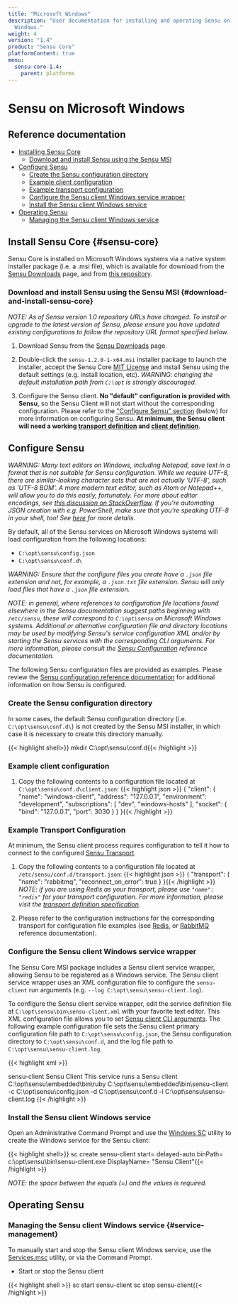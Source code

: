 ```yaml
---
title: "Microsoft Windows"
description: "User documentation for installing and operating Sensu on Microsoft
  Windows."
weight: 4
version: "1.4"
product: "Sensu Core"
platformContent: true
menu:
  sensu-core-1.4:
    parent: platforms
---
```


# Sensu on Microsoft Windows

## Reference documentation

- [Installing Sensu Core](#sensu-core)
  - [Download and install Sensu using the Sensu MSI](#download-and-install-sensu-core)
- [Configure Sensu](#configure-sensu)
  - [Create the Sensu configuration directory](#create-the-sensu-configuration-directory)
  - [Example client configuration](#example-client-configuration)
  - [Example transport configuration](#example-transport-configuration)
  - [Configure the Sensu client Windows service wrapper](#configure-the-sensu-client-windows-service-wrapper)
  - [Install the Sensu client Windows service](#install-the-sensu-client-windows-service)
- [Operating Sensu](#operating-sensu)
  - [Managing the Sensu client Windows service](#service-management)

## Install Sensu Core {#sensu-core}

Sensu Core is installed on Microsoft Windows systems via a native system
installer package (i.e. a .msi file), which is available for download from the
[Sensu Downloads][1] page, and from [this repository][2].

### Download and install Sensu using the Sensu MSI {#download-and-install-sensu-core}

_NOTE: As of Sensu version 1.0 repository URLs have changed.
To install or upgrade to the latest version of Sensu, please ensure you have updated existing configurations to follow the repository URL format specified below._

1. Download Sensu from the [Sensu Downloads][1] page.

2. Double-click the `sensu-1.2.0-1-x64.msi` installer package to launch the
   installer, accept the Sensu Core [MIT License][4] and install Sensu using the
   default settings (e.g. install location, etc).
   _WARNING: changing the default installation path from `C:\opt` is strongly
   discouraged._

3. Configure the Sensu client. **No "default" configuration is provided with
   Sensu**, so the Sensu Client will not start without the corresponding
   configuration. Please refer to the ["Configure Sensu" section][12] (below)
   for more information on configuring Sensu. **At minimum, the Sensu client
   will need a working [transport definition][13] and [client definition][14]**.

## Configure Sensu

_WARNING: Many text editors on Windows, including Notepad, save text in a format that is not suitable for Sensu configuration.
While we require UTF-8, there are similar-looking character sets that are not actually 'UTF-8', such as 'UTF-8 BOM'.
A more modern text editor, such as Atom or Notepad++, will allow you to do this easily, fortunately.
For more about editor encodings, see [this discussion on StackOverflow][16].
If you're automating JSON creation with e.g. PowerShell, make sure that you're speaking UTF-8 in your shell, too! See [here][17] for more details._


By default, all of the Sensu services on Microsoft Windows systems will load
configuration from the following locations:

- `C:\opt\sensu\config.json`
- `C:\opt\sensu\conf.d\`

_WARNING: Ensure that the configure files you create have a `.json` file extension and not, for example, a `.json.txt` file extension.
Sensu will only load files that have a `.json` file extension._

_NOTE: in general, where references to configuration file locations found
elsewhere in the Sensu documentation suggest paths beginning with `/etc/sensu`,
these will correspond to `C:\opt\sensu` on Microsoft Windows systems.
Additional or alternative configuration file and directory locations may be used by
modifying Sensu's service configuration XML and/or by starting the Sensu services with the corresponding CLI arguments.
For more information, please consult the [Sensu Configuration][5] reference documentation._

The following Sensu configuration files are provided as examples. Please review
the [Sensu configuration reference documentation][5] for additional information
on how Sensu is configured.

### Create the Sensu configuration directory

In some cases, the default Sensu configuration directory (i.e.
`C:\opt\sensu\conf.d\`) is not created by the Sensu MSI installer, in which case
it is necessary to create this directory manually.

{{< highlight shell>}}
mkdir C:\opt\sensu\conf.d\{{< /highlight >}}

### Example client configuration

1. Copy the following contents to a configuration file located at
   `C:\opt\sensu\conf.d\client.json`:
   {{< highlight json >}}
{
  "client": {
    "name": "windows-client",
    "address": "127.0.0.1",
    "environment": "development",
    "subscriptions": [
      "dev",
      "windows-hosts"
    ],
    "socket": {
      "bind": "127.0.0.1",
      "port": 3030
    }
  }
}{{< /highlight >}}

### Example Transport Configuration

At minimum, the Sensu client process requires configuration to tell it how to
connect to the configured [Sensu Transport][6].

1. Copy the following contents to a configuration file located at
   `/etc/sensu/conf.d/transport.json`:
   {{< highlight json >}}
{
  "transport": {
    "name": "rabbitmq",
    "reconnect_on_error": true
  }
}{{< /highlight >}}
   _NOTE: if you are using Redis as your transport, please use `"name": "redis"`
   for your transport configuration.
   For more information, please visit the [transport definition specification][15]._

2. Please refer to the configuration instructions for the corresponding
   transport for configuration file examples (see [Redis][7], or [RabbitMQ][8]
   reference documentation).

### Configure the Sensu client Windows service wrapper

The Sensu Core MSI package includes a Sensu client service wrapper, allowing
Sensu to be registered as a Windows service. The Sensu client service wrapper
uses an XML configuration file to configure the `sensu-client` run arguments
(e.g. `--log C:\opt\sensu\sensu-client.log`).

To configure the Sensu client service wrapper, edit the service definition file
at `C:\opt\sensu\bin\sensu-client.xml` with your favorite text editor. This XML
configuration file allows you to set [Sensu client CLI arguments][9]. The
following example configuration file sets the Sensu client primary configuration
file path to `C:\opt\sensu\config.json`, the Sensu configuration directory to
`C:\opt\sensu\conf.d`, and the log file path to `C:\opt\sensu\sensu-client.log`.

{{< highlight xml >}}
<!--
  Windows service definition for Sensu
-->
<service>
  <id>sensu-client</id>
  <name>Sensu Client</name>
  <description>This service runs a Sensu client</description>
  <executable>C:\opt\sensu\embedded\bin\ruby</executable>
  <arguments>C:\opt\sensu\embedded\bin\sensu-client -c C:\opt\sensu\config.json -d C:\opt\sensu\conf.d -l C:\opt\sensu\sensu-client.log</arguments>
</service>{{< /highlight >}}

### Install the Sensu client Windows service

Open an Administrative Command Prompt and use the [Windows SC][10] utility to create the Windows service for the Sensu client:

{{< highlight shell>}}
sc create sensu-client start= delayed-auto binPath= c:\opt\sensu\bin\sensu-client.exe DisplayName= "Sensu Client"{{< /highlight >}}

_NOTE: the space between the equals (=) and the values is required._

## Operating Sensu

### Managing the Sensu client Windows service {#service-management}

To manually start and stop the Sensu client Windows service, use the
[Services.msc][11] utility, or via the Command Prompt.

- Start or stop the Sensu client

{{< highlight shell >}}
sc start sensu-client
sc stop sensu-client{{< /highlight >}}


[1]:  https://sensuapp.org/download
[2]:  https://sensu.global.ssl.fastly.net/msi/
[3]:  https://sensu.global.ssl.fastly.net/msi/2012r2/sensu-1.2.0-1-x64.msi
[4]:  https://sensuapp.org/mit-license
[5]:  ../../reference/configuration/
[6]:  ../../reference/transport/
[7]:  ../../reference/redis/#sensu-redis-configuration
[8]:  ../../reference/rabbitmq/#sensu-rabbitmq-configuration
[9]:  ../../reference/configuration/#sensu-service-cli-arguments
[10]: https://technet.microsoft.com/en-us/library/bb490995.aspx
[11]: https://technet.microsoft.com/en-us/library/cc755249.aspx
[12]: #configure-sensu
[13]: #example-transport-configuration
[14]: #example-client-configuration
[15]: ../../reference/transport/#transport-definition-specification
[16]: http://stackoverflow.com/questions/2223882/whats-different-between-utf-8-and-utf-8-without-bom
[17]: http://stackoverflow.com/questions/5596982/using-powershell-to-write-a-file-in-utf-8-without-the-bom